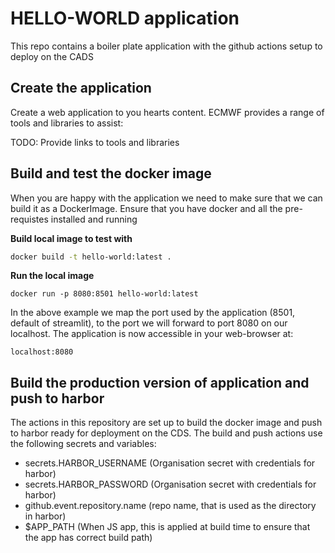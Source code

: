 # HELLO-WORLD application

This repo contains a boiler plate application with the github actions setup to deploy on the CADS

## Create the application

Create a web application to you hearts content. ECMWF provides a range of tools and libraries to assist:

TODO: Provide links to tools and libraries

## Build and test the docker image

When you are happy with the application we need to make sure that we can build it as a DockerImage.
Ensure that you have docker and all the pre-requistes installed and running

**Build local image to test with**

```bash
docker build -t hello-world:latest .
```

**Run the local image**

```
docker run -p 8080:8501 hello-world:latest
```

In the above example we map the port used by the application (8501, default of streamlit),
to the port we will forward to port 8080 on our localhost.
The application is now accessible in your web-browser at:

```
localhost:8080
```

## Build the production version of application and push to harbor

The actions in this repository are set up to build the docker image and push to harbor ready for deployment
on the CDS. The build and push actions use the following secrets and variables:

- secrets.HARBOR_USERNAME (Organisation secret with credentials for harbor)
- secrets.HARBOR_PASSWORD (Organisation secret with credentials for harbor)
- github.event.repository.name (repo name, that is used as the directory in harbor)
- $APP_PATH (When JS app, this is applied at build time to ensure that the app has correct build path)


